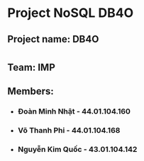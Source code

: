 # Project NoSQL DB4O

## Project name: DB4O
#

## Team: IMP

## Members:
- ### Đoàn Minh Nhật - 44.01.104.160
- ### Võ Thanh Phi - 44.01.104.168
- ### Nguyễn Kim Quốc - 43.01.104.142
